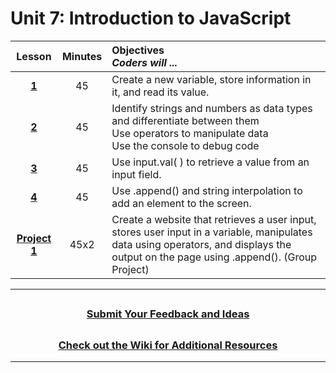 # Unit 7: Introduction to JavaScript

|                                                        Lesson                                                         | Minutes | Objectives <br> _Coders will ..._                                                                                                                                                     |
| :-------------------------------------------------------------------------------------------------------------------: | :-----: | :------------------------------------------------------------------------------------------------------------------------------------------------------------------------------------ |
|     [**1**](https://docs.google.com/presentation/d/1RGoBSFb5kc0cZS7o6MnrZ0xWMynP7BEf9DEpQlWvdCo/edit?usp=sharing)     |   45    | Create a new variable, store information in it, and read its value.                                                                                                                   |
|     [**2**](https://docs.google.com/presentation/d/15R71dJLJs-S_OGPcBtPZJOhQ3IbSLiiGetWa0g7AhJU/edit?usp=sharing)     |   45    | Identify strings and numbers as data types and differentiate between them<br> Use operators to manipulate data        <br> Use the console to debug code                                                                |
|     [**3**](https://docs.google.com/presentation/d/1QomWGJmdjc0aHJZPLjb8SI-NGQPaw5Trl6A3Q1jeAWA/edit?usp=sharing)     |   45    | Use input.val( ) to retrieve a value from an input field.                                                                                                                             |
|     [**4**](https://docs.google.com/presentation/d/1Tecktka08NtQ2Kyg-AbXpLGTOUu9LTJI0e9j6UotmyU/edit?usp=sharing)     |   45    | Use .append() and string interpolation to add an element to the screen.                                                                                                               |
| [**Project 1**](https://docs.google.com/presentation/d/1I9I1iPAHTIJuHCg4nB9hMovAbUOjzHTJkkeftvhOCQE/edit?usp=sharing) |  45x2   | Create a website that retrieves a user input, stores user input in a variable, manipulates data using operators, and displays the output on the page using .append(). (Group Project) |

---

## <h3 align="center"><a href="https://forms.gle/vyAD1HFwXHZMRXrr9">Submit Your Feedback and Ideas</a></h3>

## <h3 align="center"><a href="https://github.com/itscodenation/curriculum-20-21/wiki">Check out the Wiki for Additional Resources</a></h3>

---
